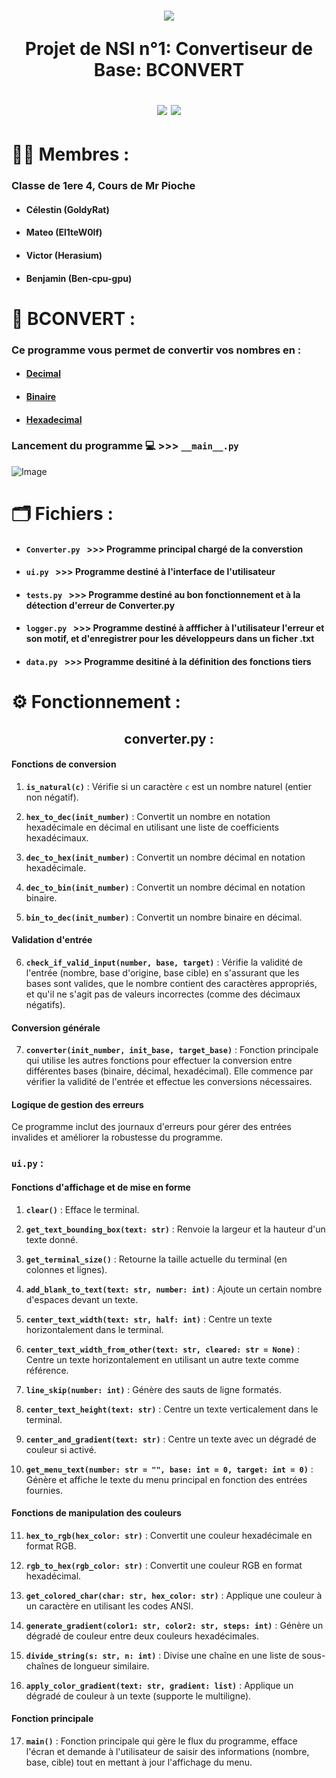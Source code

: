 <h1 align="center">
<img src="https://www.mediafire.com/file_premium/mnbpyuf9raqtih7/image-removebg-preview_%25283%2529.png/file">

  Projet de NSI n°1: Convertiseur de Base: BCONVERT

  <img src="http://ForTheBadge.com/images/badges/built-with-swag.svg">
  <img src="https://forthebadge.com/images/badges/made-with-python.svg">
</h1>

# 👨‍💼 Membres :
### Classe de 1ere 4, Cours de Mr Pioche
* #### Célestin (GoldyRat)
* #### Mateo (El1teW0lf)
* #### Victor (Herasium)
* #### Benjamin (Ben-cpu-gpu)


# 🧮 BCONVERT :
### Ce programme vous permet de convertir vos nombres en :
* #### [Decimal](https://fr.wikipedia.org/wiki/Entier_naturel)
* #### [Binaire](https://fr.wikipedia.org/wiki/Binaire)
* #### [Hexadecimal](https://fr.wikipedia.org/wiki/Syst%C3%A8me_hexad%C3%A9cimal)
### Lancement du programme 💻 >>> ```__main__.py```
![Image](https://www.mediafire.com/file_premium/0pqfo96tqq1twgv/image.png/file)

# 🗂️ Fichiers :

* #### ```Converter.py ``` >>> Programme principal chargé de la converstion
* #### ```ui.py ``` >>> Programme destiné à l'interface de l'utilisateur
* #### ```tests.py ``` >>> Programme destiné au bon fonctionnement et à la détection d'erreur de Converter.py 
* #### ```logger.py ``` >>> Programme destiné à affficher à l'utilisateur l'erreur et son motif, et d'enregistrer pour les développeurs dans un ficher .txt 
* #### ```data.py ``` >>> Programme desitiné à la définition des fonctions tiers

# ⚙️ Fonctionnement :

<h2 align="center"> 
   converter.py :
</h2>

#### Fonctions de conversion

1. **`is_natural(c)`** : Vérifie si un caractère `c` est un nombre naturel (entier non négatif).

2. **`hex_to_dec(init_number)`** : Convertit un nombre en notation hexadécimale en décimal en utilisant une liste de coefficients hexadécimaux.

3. **`dec_to_hex(init_number)`** : Convertit un nombre décimal en notation hexadécimale.

4. **`dec_to_bin(init_number)`** : Convertit un nombre décimal en notation binaire.

5. **`bin_to_dec(init_number)`** : Convertit un nombre binaire en décimal.

#### Validation d'entrée

6. **`check_if_valid_input(number, base, target)`** : Vérifie la validité de l'entrée (nombre, base d'origine, base cible) en s'assurant que les bases sont valides, que le nombre contient des caractères appropriés, et qu'il ne s'agit pas de valeurs incorrectes (comme des décimaux négatifs).

#### Conversion générale

7. **`converter(init_number, init_base, target_base)`** : Fonction principale qui utilise les autres fonctions pour effectuer la conversion entre différentes bases (binaire, décimal, hexadécimal). Elle commence par vérifier la validité de l'entrée et effectue les conversions nécessaires.

#### Logique de gestion des erreurs

Ce programme inclut des journaux d'erreurs pour gérer des entrées invalides et améliorer la robustesse du programme.

### ```ui.py``` :

#### Fonctions d'affichage et de mise en forme

1. **`clear()`** : Efface le terminal.

2. **`get_text_bounding_box(text: str)`** : Renvoie la largeur et la hauteur d'un texte donné.

3. **`get_terminal_size()`** : Retourne la taille actuelle du terminal (en colonnes et lignes).

4. **`add_blank_to_text(text: str, number: int)`** : Ajoute un certain nombre d'espaces devant un texte.

5. **`center_text_width(text: str, half: int)`** : Centre un texte horizontalement dans le terminal.

6. **`center_text_width_from_other(text: str, cleared: str = None)`** : Centre un texte horizontalement en utilisant un autre texte comme référence.

7. **`line_skip(number: int)`** : Génère des sauts de ligne formatés.

8. **`center_text_height(text: str)`** : Centre un texte verticalement dans le terminal.

9. **`center_and_gradient(text: str)`** : Centre un texte avec un dégradé de couleur si activé.

10. **`get_menu_text(number: str = "", base: int = 0, target: int = 0)`** : Génère et affiche le texte du menu principal en fonction des entrées fournies.

#### Fonctions de manipulation des couleurs

11. **`hex_to_rgb(hex_color: str)`** : Convertit une couleur hexadécimale en format RGB.

12. **`rgb_to_hex(rgb_color: str)`** : Convertit une couleur RGB en format hexadécimal.

13. **`get_colored_char(char: str, hex_color: str)`** : Applique une couleur à un caractère en utilisant les codes ANSI.

14. **`generate_gradient(color1: str, color2: str, steps: int)`** : Génère un dégradé de couleur entre deux couleurs hexadécimales.

15. **`divide_string(s: str, n: int)`** : Divise une chaîne en une liste de sous-chaînes de longueur similaire.

16. **`apply_color_gradient(text: str, gradient: list)`** : Applique un dégradé de couleur à un texte (supporte le multiligne).

#### Fonction principale

17. **`main()`** : Fonction principale qui gère le flux du programme, efface l'écran et demande à l'utilisateur de saisir des informations (nombre, base, cible) tout en mettant à jour l'affichage du menu.
